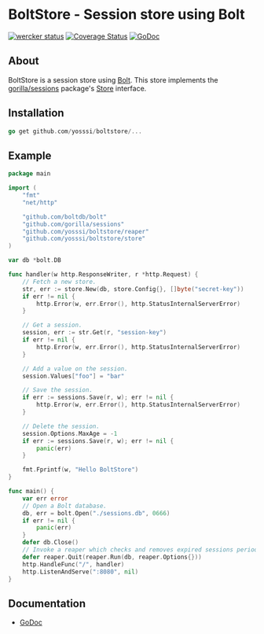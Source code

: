 # BoltStore - Session store using Bolt

[![wercker status](https://app.wercker.com/status/752959ce0f923476671e49fb9b76ebe0/m "wercker status")](https://app.wercker.com/project/bykey/752959ce0f923476671e49fb9b76ebe0)
[![Coverage Status](https://coveralls.io/repos/yosssi/boltstore/badge.png?branch=HEAD)](https://coveralls.io/r/yosssi/boltstore)
[![GoDoc](https://godoc.org/github.com/yosssi/boltstore?status.png)](https://godoc.org/github.com/yosssi/boltstore)

## About

BoltStore is a session store using [Bolt](https://github.com/boltdb/bolt). This store implements the [gorilla/sessions](https://github.com/gorilla/sessions) package's [Store](http://godoc.org/github.com/gorilla/sessions#Store) interface.

## Installation

```go
go get github.com/yosssi/boltstore/...
```

## Example

```go
package main

import (
	"fmt"
	"net/http"

	"github.com/boltdb/bolt"
	"github.com/gorilla/sessions"
	"github.com/yosssi/boltstore/reaper"
	"github.com/yosssi/boltstore/store"
)

var db *bolt.DB

func handler(w http.ResponseWriter, r *http.Request) {
	// Fetch a new store.
	str, err := store.New(db, store.Config{}, []byte("secret-key"))
	if err != nil {
		http.Error(w, err.Error(), http.StatusInternalServerError)
	}

	// Get a session.
	session, err := str.Get(r, "session-key")
	if err != nil {
		http.Error(w, err.Error(), http.StatusInternalServerError)
	}

	// Add a value on the session.
	session.Values["foo"] = "bar"

	// Save the session.
	if err := sessions.Save(r, w); err != nil {
		http.Error(w, err.Error(), http.StatusInternalServerError)
	}

	// Delete the session.
	session.Options.MaxAge = -1
	if err := sessions.Save(r, w); err != nil {
		panic(err)
	}

	fmt.Fprintf(w, "Hello BoltStore")
}

func main() {
	var err error
	// Open a Bolt database.
	db, err = bolt.Open("./sessions.db", 0666)
	if err != nil {
		panic(err)
	}
	defer db.Close()
	// Invoke a reaper which checks and removes expired sessions periodically.
	defer reaper.Quit(reaper.Run(db, reaper.Options{}))
	http.HandleFunc("/", handler)
	http.ListenAndServe(":8080", nil)
}
```

## Documentation
* [GoDoc](http://godoc.org/github.com/yosssi/boltstore)
